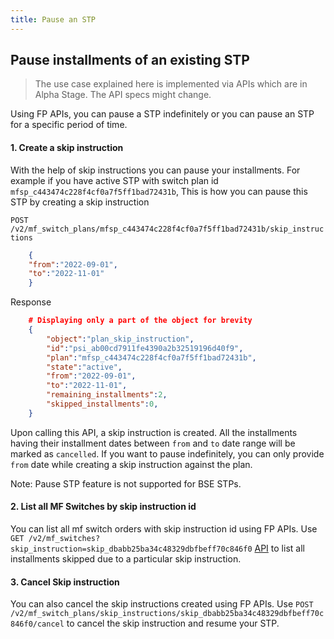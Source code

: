```yaml
---
title: Pause an STP
---
```

## Pause installments of an existing STP
> The use case explained here is implemented via APIs which are in Alpha Stage. The API specs might change.

Using FP APIs, you can pause a STP indefinitely or you can pause an STP for a specific period of time.

#### 1. Create a skip instruction

With the help of skip instructions you can pause your installments. For example if you have active STP with switch plan id `mfsp_c443474c228f4cf0a7f5ff1bad72431b`, This is how you can pause this STP by creating a skip instruction 

`POST /v2/mf_switch_plans/mfsp_c443474c228f4cf0a7f5ff1bad72431b/skip_instructions`
```json
    {  
    "from":"2022-09-01",  
    "to":"2022-11-01"  
    }
```  
Response
```json
    # Displaying only a part of the object for brevity
    {
        "object":"plan_skip_instruction",
        "id":"psi_ab00cd7911fe4390a2b32519196d40f9",
        "plan":"mfsp_c443474c228f4cf0a7f5ff1bad72431b",
        "state":"active",
        "from":"2022-09-01",
        "to":"2022-11-01",
        "remaining_installments":2,
        "skipped_installments":0,
    }
```
Upon calling this API, a skip instruction is created. All the installments having their installment dates between  `from`  and  `to`  date range will be marked as  `cancelled`. If you want to pause indefinitely, you can only provide  `from`  date while creating a skip instruction against the plan.

Note: Pause STP feature is not supported for BSE STPs.

#### 2. List all MF Switches by skip instruction id
You can list all mf switch orders with skip instruction id using FP APIs. Use `GET /v2/mf_switches?skip_instruction=skip_dbabb25ba34c48329dbfbeff70c846f0`  [API](https://fintechprimitives.com/docs/api/#list-all-mf-switches) to list all installments skipped due to a particular skip instruction.

#### 3. Cancel Skip instruction
You can also cancel the skip instructions created using FP APIs. Use `POST /v2/mf_switch_plans/skip_instructions/skip_dbabb25ba34c48329dbfbeff70c846f0/cancel` to cancel the skip instruction and resume your STP.
